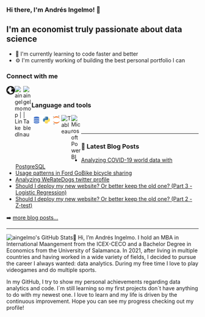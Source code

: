 ### Hi there, I'm Andrés Ingelmo! 👋

## I'm an economist truly passionate about data science

* 🌱 I'm currently learning to code faster and better
* ⚙️ I'm currently working of building the best personal portfolio I can

### Connect with me

[<img align="left" alt="aingelmop | Personal Website" width="22px" src="https://raw.githubusercontent.com/iconic/open-iconic/master/svg/globe.svg" />][website]
[<img align="left" alt="aingelmop | LinkedIn" width="22px" src="https://cdn.jsdelivr.net/npm/simple-icons@v3/icons/linkedin.svg" />][linkedin]
[<img align="left" alt="aingelmo | Tableau" width="22px" src="https://img.icons8.com/material-outlined/48/000000/tableau-software.png"/>][tableau]

<br />

### Language and tools

[<img align="left" alt="SQL" width="26px" src="https://raw.githubusercontent.com/github/explore/80688e429a7d4ef2fca1e82350fe8e3517d3494d/topics/sql/sql.png" />][sql]
[<img align="left" alt="Python" width="26px" src="https://raw.githubusercontent.com/github/explore/80688e429a7d4ef2fca1e82350fe8e3517d3494d/topics/python/python.png" />][plotly]
[<img align="left" alt="Jupyter Notebook" width="26px" src="https://raw.githubusercontent.com/github/explore/80688e429a7d4ef2fca1e82350fe8e3517d3494d/topics/jupyter-notebook/jupyter-notebook.png" />][jupyter]
[<img align="left" alt="Tableau" width="26px" src="https://user-images.githubusercontent.com/32903323/43256817-e40da78a-90c5-11e8-9c84-9471549a1259.png" />][tableau project]
[<img align="left" alt="Microsoft Power BI" width="26px" src="https://upload.wikimedia.org/wikipedia/commons/thumb/c/cf/New_Power_BI_Logo.svg/630px-New_Power_BI_Logo.svg.png" />][powerbi]

<br />
<br />

---

### 📕 Latest Blog Posts
<!-- BLOG-POST-LIST:START -->
- [Analyzing COVID-19 world data with PostgreSQL](https://aingelmo.github.io/blog/covid19-sql-analysis)
- [Usage patterns in Ford GoBike bicycle sharing](https://aingelmo.github.io/blog/bikesharing-data)
- [Analyzing WeRateDogs twitter profile](https://aingelmo.github.io/blog/weRateDogs-analysis)
- [Should I deploy my new website? Or better keep the old one? &lpar;Part 3 - Logistic Regression&rpar;](https://aingelmo.github.io/blog/ab-testing-part3)
- [Should I deploy my new website? Or better keep the old one? &lpar;Part 2 - Z-test&rpar;](https://aingelmo.github.io/blog/ab-testing-part2)
<!-- BLOG-POST-LIST:END -->

➡️ [more blog posts...](https://aingelmo.github.io/blog)

---

<img align="left" alt="aingelmo's GitHub Stats" src="https://github-readme-stats.vercel.app/api?username=aingelmo&show_icons=true&hide_border=true" />






👋 Hi, I’m Andrés Ingelmo. I hold an MBA in International Maangement from the ICEX-CECO and a Bachelor Degree in Economics from the University of Salamanca. In 2021, after living in multiple countries and having worked in a wide variety of fields, I decided to pursue the career I always wanted: data analytics. During my free time I love to play videogames and do multiple sports.

In my GitHub, I try to show my personal achievements regarding data analytics and code. I´m still learning so my first projects don´t have anything to do with my newest one. I love to learn and my life is driven by the continuous improvement. Hope you can see my progress checking out my profile!

<!---
aingelmo/aingelmo is a ✨ special ✨ repository because its `README.md` (this file) appears on your GitHub profile.
You can click the Preview link to take a look at your changes.
--->

[website]: https://aingelmo.github.io/
[linkedin]: https://linkedin.com/in/aingelmop/
[tableau]: https://public.tableau.com/app/profile/aingelmop
[sql]: https://github.com/aingelmo/portfolio/tree/main/covid_sql
[plotly]: https://github.com/aingelmo/portfolio/tree/main/covid_plotly-dash
[jupyter]: https://github.com/aingelmo/portfolio/tree/main/Udacity/Project_5_Communicate-Data-Findings
[tableau project]: https://github.com/aingelmo/portfolio/tree/main/olympics_tableau
[powerbi]: https://github.com/aingelmo/FrogFit_Data_Extraction




